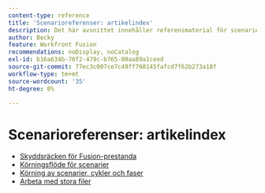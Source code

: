 ```yaml
---
content-type: reference
title: 'Scenarioreferenser: artikelindex'
description: Det här avsnittet innehåller referensmaterial för scenarier i Adobe Workfront Fusion.
author: Becky
feature: Workfront Fusion
recommendations: noDisplay, noCatalog
exl-id: b16a634b-70f2-479c-b765-00aa89a1ceed
source-git-commit: 77ec3c007ce7c49ff760145fafcd7f62b273a18f
workflow-type: tm+mt
source-wordcount: '35'
ht-degree: 0%

---
```


# Scenarioreferenser: artikelindex

* [Skyddsräcken för Fusion-prestanda](/help/workfront-fusion/references/scenarios/fusion-performance-guardrails.md)
* [Körningsflöde för scenarier](/help/workfront-fusion/references/scenarios/scenario-execution-flow.md)
* [Körning av scenarier, cykler och faser](/help/workfront-fusion/references/scenarios/scenario-execution-cycles-phases.md)
* [Arbeta med stora filer](/help/workfront-fusion/references/scenarios/fusion-large-files.md)
